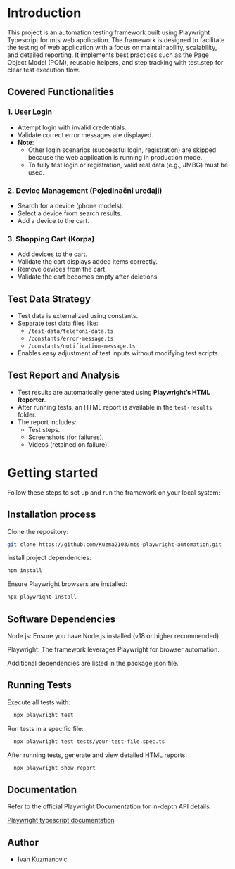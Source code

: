 # Introduction

This project is an automation testing framework built using Playwright Typescript for mts web application.
The framework is designed to facilitate the testing of web application with a focus on maintainability, scalability, and detailed reporting.
It implements best practices such as the Page Object Model (POM), reusable helpers, and step tracking with test.step for clear test execution flow.

## Covered Functionalities

### 1. User Login

- Attempt login with invalid credentials.
- Validate correct error messages are displayed.
- **Note**:
  - Other login scenarios (successful login, registration) are skipped because the web application is running in production mode.
  - To fully test login or registration, valid real data (e.g., JMBG) must be used.

### 2. Device Management (Pojedinačni uređaji)

- Search for a device (phone models).
- Select a device from search results.
- Add a device to the cart.

### 3. Shopping Cart (Korpa)

- Add devices to the cart.
- Validate the cart displays added items correctly.
- Remove devices from the cart.
- Validate the cart becomes empty after deletions.

## Test Data Strategy

- Test data is externalized using constants.
- Separate test data files like:
  - `/test-data/telefoni-data.ts`
  - `/constants/error-message.ts`
  - `/constants/notification-message.ts`
- Enables easy adjustment of test inputs without modifying test scripts.

## Test Report and Analysis

- Test results are automatically generated using **Playwright’s HTML Reporter**.
- After running tests, an HTML report is available in the `test-results` folder.
- The report includes:
  - Test steps.
  - Screenshots (for failures).
  - Videos (retained on failure).

# Getting started

Follow these steps to set up and run the framework on your local system:

## Installation process

Clone the repository:

```bash
git clone https://github.com/Kuzma2103/mts-playwright-automation.git

```

Install project dependencies:

```bash
npm install

```

Ensure Playwright browsers are installed:

```bash
npx playwright install

```

## Software Dependencies

Node.js: Ensure you have Node.js installed (v18 or higher recommended).

Playwright: The framework leverages Playwright for browser automation.

Additional dependencies are listed in the package.json file.

## Running Tests

Execute all tests with:

```bash
  npx playwright test

```

Run tests in a specific file:

```bash
  npx playwright test tests/your-test-file.spec.ts

```

After running tests, generate and view detailed HTML reports:

```bash
  npx playwright show-report

```

## Documentation

Refer to the official Playwright Documentation for in-depth API details.

[Playwright typescript documentation](https://playwright.dev/docs/intro)

## Author

- Ivan Kuzmanovic
